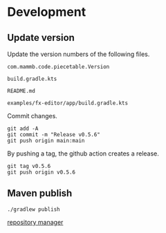 
# Development

## Update version

Update the version numbers of the following files.

```
com.mammb.code.piecetable.Version
```

```
build.gradle.kts
```

```
README.md
```

```
examples/fx-editor/app/build.gradle.kts
```


Commit changes.

```shell
git add -A
git commit -m "Release v0.5.6"
git push origin main:main
```

By pushing a tag, the github action creates a release.

```shell
git tag v0.5.6
git push origin v0.5.6
```


## Maven publish

```shell
./gradlew publish
```

[repository manager](https://oss.sonatype.org/)

